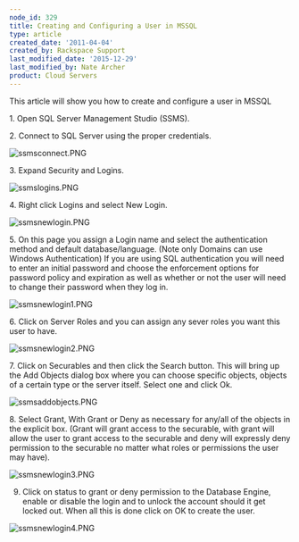 ```yaml
---
node_id: 329
title: Creating and Configuring a User in MSSQL
type: article
created_date: '2011-04-04'
created_by: Rackspace Support
last_modified_date: '2015-12-29'
last_modified_by: Nate Archer
product: Cloud Servers
---
```


This article will show you how to create and configure a user in MSSQL

1\. Open SQL Server Management Studio (SSMS).

2\. Connect to SQL Server using the proper credentials.

![ssmsconnect.PNG](http://c0042672.cdn.cloudfiles.rackspacecloud.com/ssmsconnect.PNG)



3\. Expand Security and Logins.

![ssmslogins.PNG](http://c0042672.cdn.cloudfiles.rackspacecloud.com/ssmslogins.PNG)



4\. Right click Logins and select New Login.

![ssmsnewlogin.PNG](http://c0042672.cdn.cloudfiles.rackspacecloud.com/ssmsnewlogin.PNG)



5\. On this page you assign a Login name and select the authentication
method and default database/language. (Note only Domains can use Windows
Authentication) If you are using SQL authentication you will need to
enter an initial password and choose the enforcement options for
password policy and expiration as well as whether or not the user will
need to change their password when they log in.

![ssmsnewlogin1.PNG](http://c0042672.cdn.cloudfiles.rackspacecloud.com/ssmsnewlogin1.PNG)



6\. Click on Server Roles and you can assign any sever roles you want
this user to have.

![ssmsnewlogin2.PNG](http://c0042672.cdn.cloudfiles.rackspacecloud.com/ssmsnewlogin2.PNG)



7\. Click on Securables and then click the Search button. This will bring
up the Add Objects dialog box where you can choose specific objects,
objects of a certain type or the server itself. Select one and click Ok.

![ssmsaddobjects.PNG](http://c0042672.cdn.cloudfiles.rackspacecloud.com/ssmsaddobjects.PNG)



8\. Select Grant, With Grant or Deny as necessary for any/all of the
objects in the explicit box. (Grant will grant access to the securable,
with grant will allow the user to grant access to the securable and deny
will expressly deny permission to the securable no matter what roles or
permissions the user may have).

![ssmsnewlogin3.PNG](http://c0042672.cdn.cloudfiles.rackspacecloud.com/ssmsnewlogin3.PNG)


9. Click on status to grant or deny permission to the Database Engine,
enable or disable the login and to unlock the account should it get
locked out. When all this is done click on OK to create the user.

![ssmsnewlogin4.PNG](http://c0042672.cdn.cloudfiles.rackspacecloud.com/ssmsnewlogin4.PNG)

